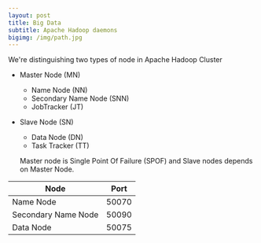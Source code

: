 ```yaml
---
layout: post
title: Big Data
subtitle: Apache Hadoop daemons
bigimg: /img/path.jpg
---
```


We're distinguishing two types of node in Apache Hadoop Cluster
* Master Node (MN)
  - Name Node (NN)
  - Secondary Name Node (SNN)
  - JobTracker (JT)
* Slave Node (SN)
  - Data Node (DN)
  - Task Tracker (TT)
  
  Master node is Single Point Of Failure (SPOF) and Slave nodes depends on Master Node.
  
|  Node 	| Port  	|
|---|---|
|Name Node| 50070|
|Secondary Name Node|50090|
|Data Node|50075|







